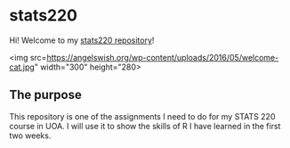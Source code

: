 # stats220

Hi! Welcome to my [stats220 repository](https://github.com/MonaaaaY/stats220)!

<img src=https://angelswish.org/wp-content/uploads/2016/05/welcome-cat.jpg" width="300" height="280>

## The purpose

This repository is one of the assignments I need to do for my STATS 220 course in UOA. I will use it to show the skills of R I have learned in the first two weeks.
